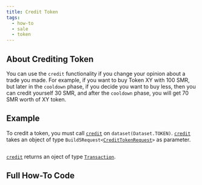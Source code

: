 ```yaml
---
title: Credit Token
tags:
  - how-to
  - sale
  - token
---
```


## About Crediting Token

You can use the `credit` functionality if you change your opinion about a trade you made. For example, if you want to buy Token XY with 100 SMR, but later in the `cooldown` phase, if you decide you want to buy less, then you can credit yourself 30 SMR, and after the `cooldown` phase, you will get 70 SMR worth of XY token.

## Example

To credit a token, you must call [`credit`](../../../reference-api/classes/TokenDataset.md#credit) on `dataset(Dataset.TOKEN)`. [`credit`](../../../reference-api/classes/TokenDataset.md#credit) takes an object of type `Build5Request<`[`CreditTokenRequest`](../../../reference-api/interfaces/CreditTokenRequest.md)`>` as parameter.

```tsx file=../../../../../packages/sdk/examples/token/https/credit.ts#L17-L31
```

[`credit`](../../../reference-api/classes/TokenDataset.md#credit) returns an oject of type [`Transaction`](../../../reference-api/interfaces/Transaction.md).

## Full How-To Code

```tsx file=../../../../../packages/sdk/examples/token/https/credit.ts
```
